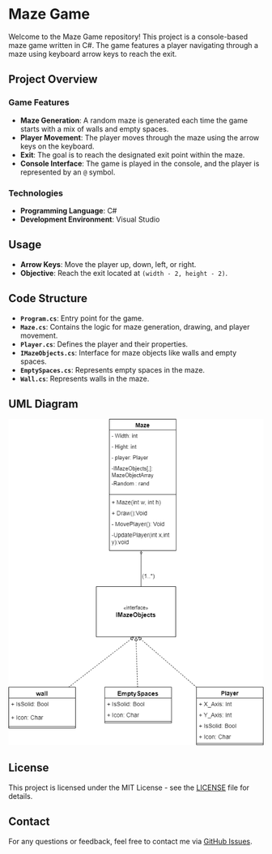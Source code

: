 # Maze Game

Welcome to the Maze Game repository! This project is a console-based maze game written in C#. The game features a player navigating through a maze using keyboard arrow keys to reach the exit.

## Project Overview

### Game Features

- **Maze Generation**: A random maze is generated each time the game starts with a mix of walls and empty spaces.
- **Player Movement**: The player moves through the maze using the arrow keys on the keyboard.
- **Exit**: The goal is to reach the designated exit point within the maze.
- **Console Interface**: The game is played in the console, and the player is represented by an `@` symbol.

### Technologies

- **Programming Language**: C#
- **Development Environment**: Visual Studio

## Usage

- **Arrow Keys**: Move the player up, down, left, or right.
- **Objective**: Reach the exit located at `(width - 2, height - 2)`.

## Code Structure

- **`Program.cs`**: Entry point for the game.
- **`Maze.cs`**: Contains the logic for maze generation, drawing, and player movement.
- **`Player.cs`**: Defines the player and their properties.
- **`IMazeObjects.cs`**: Interface for maze objects like walls and empty spaces.
- **`EmptySpaces.cs`**: Represents empty spaces in the maze.
- **`Wall.cs`**: Represents walls in the maze.

## UML Diagram

![UML Diagram](MazeGame.png)

## License

This project is licensed under the MIT License - see the [LICENSE](LICENSE) file for details.

## Contact

For any questions or feedback, feel free to contact me via [GitHub Issues](https://github.com/dinaiprahem/MazeGame/issues).

